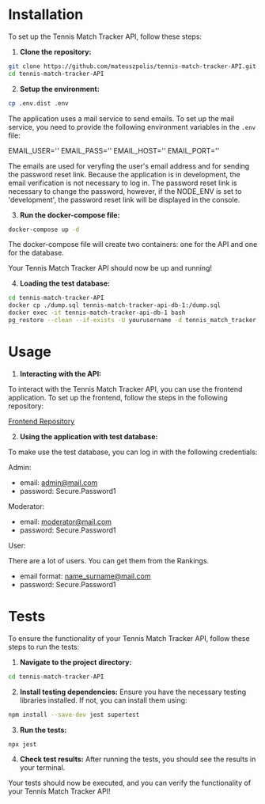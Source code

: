 # Installation

To set up the Tennis Match Tracker API, follow these steps:

1. **Clone the repository:**

```sh
git clone https://github.com/mateuszpolis/tennis-match-tracker-API.git
cd tennis-match-tracker-API
```

2. **Setup the environment:**

```sh
cp .env.dist .env
```

The application uses a mail service to send emails. To set up the mail service, you need to provide the following environment variables in the `.env` file:

EMAIL_USER=''
EMAIL_PASS=''
EMAIL_HOST=''
EMAIL_PORT=''

The emails are used for veryfing the user's email address and for sending the password reset link. Because the application is in development, the email verification is not necessary to log in. The password reset link is necessary to change the password, however, if the NODE_ENV is set to 'development', the password reset link will be displayed in the console.

3. **Run the docker-compose file:**

```sh
docker-compose up -d
```

The docker-compose file will create two containers: one for the API and one for the database.

Your Tennis Match Tracker API should now be up and running!

4. **Loading the test database:**

```sh
cd tennis-match-tracker-API
docker cp ./dump.sql tennis-match-tracker-api-db-1:/dump.sql
docker exec -it tennis-match-tracker-api-db-1 bash
pg_restore --clean --if-exists -U yourusername -d tennis_match_tracker /dump.sql
```

# Usage

1. **Interacting with the API:**

To interact with the Tennis Match Tracker API, you can use the frontend application. To set up the frontend, follow the steps in the following repository:

[Frontend Repository](https://github.com/mateuszpolis/tennis-match-tracker)

2. **Using the application with test database:**

To make use the test database, you can log in with the following
credentials:

Admin:

- email: admin@mail.com
- password: Secure.Password1

Moderator:

- email: moderator@mail.com
- password: Secure.Password1

User:

There are a lot of users. You can get them from the Rankings.

- email format: name_surname@mail.com
- password: Secure.Password1

# Tests

To ensure the functionality of your Tennis Match Tracker API, follow these steps to run the tests:

1. **Navigate to the project directory:**

```sh
cd tennis-match-tracker-API
```

2. **Install testing dependencies:**
   Ensure you have the necessary testing libraries installed. If not, you can install them using:

```sh
npm install --save-dev jest supertest
```

3. **Run the tests:**

```sh
npx jest
```

4. **Check test results:**
   After running the tests, you should see the results in your terminal.

Your tests should now be executed, and you can verify the functionality of your Tennis Match Tracker API!
